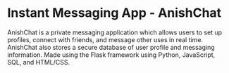 # Instant Messaging App - AnishChat

AnishChat is a private messaging application which allows users to set up profiles, connect with friends, and message other uses in real time. AnishChat also stores a secure database of user profile and messaging information. Made using the Flask framework using Python, JavaScript, SQL, and HTML/CSS.
